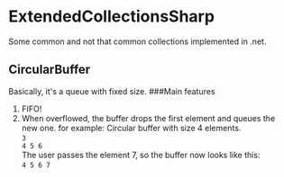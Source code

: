 
# ExtendedCollectionsSharp
Some common and not that common collections implemented in .net. 

## CircularBuffer
Basically, it's a queue with fixed size.
###Main features
1. FIFO!
2. When overflowed, the buffer drops the first element and queues the new one. for example: 
  Circular buffer with size 4 elements.</br>
  <code>3 4 5 6</code> </br>
  The user passes the element 7, so the buffer now looks like this:</br>
  <code>4 5 6 7</code>
